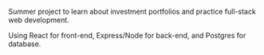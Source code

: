Summer project to learn about investment portfolios and practice full-stack web development.

Using React for front-end, Express/Node for back-end, and Postgres for database. 
